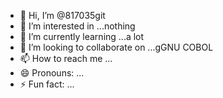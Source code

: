- 👋 Hi, I’m @817035git
- 👀 I’m interested in ...nothing
- 🌱 I’m currently learning ...a lot
- 💞️ I’m looking to collaborate on ...gGNU  COBOL
- 📫 How to reach me ...
- 😄 Pronouns: ...
- ⚡ Fun fact: ...

<!---
817035git/817035git is a ✨ special ✨ repository because its `README.md` (this file) appears on your GitHub profile.
You can click the Preview link to take a look at your changes.
--->
